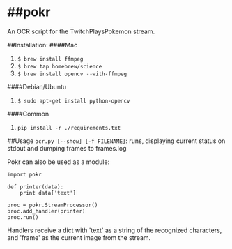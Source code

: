 ##pokr
======

An OCR script for the TwitchPlaysPokemon stream.

##Installation:
####Mac
1. ```$ brew install ffmpeg```
1. ```$ brew tap homebrew/science```
1. ```$ brew install opencv --with-ffmpeg```

####Debian/Ubuntu
1. ```$ sudo apt-get install python-opencv```

####Common
1. ```pip install -r ./requirements.txt```

##Usage
```ocr.py [--show] [-f FILENAME]```: runs, displaying current status on stdout and dumping frames to frames.log

Pokr can also be used as a module:

    import pokr

    def printer(data):
        print data['text']

    proc = pokr.StreamProcessor()
    proc.add_handler(printer)
    proc.run()

Handlers receive a dict with 'text' as a string of the recognized characters, and 'frame' as the
current image from the stream.
